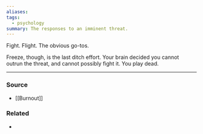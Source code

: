 ```yaml
---
aliases: 
tags:
  - psychology
summary: The responses to an imminent threat.
---
```

Fight. Flight. The obvious go-tos. 

Freeze, though, is the last ditch effort. Your brain decided you cannot outrun the threat, and cannot possibly fight it. You play dead. 

---
### Source
- [[Burnout]]

### Related
- 
